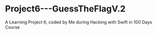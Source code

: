 # Project6---GuessTheFlagV.2
 A Learning Project 6, coded by Me during Hacking with Swift in 100 Days Course
